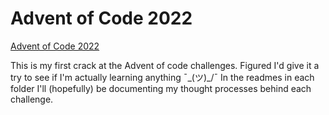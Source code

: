 # Advent of Code 2022

[Advent of Code 2022](https://adventofcode.com/2022/)

This is my first crack at the Advent of code challenges.
Figured I'd give it a try to see if I'm actually learning anything ¯\_(ツ)_/¯
In the readmes in each folder I'll (hopefully) be documenting my thought processes behind each challenge.
